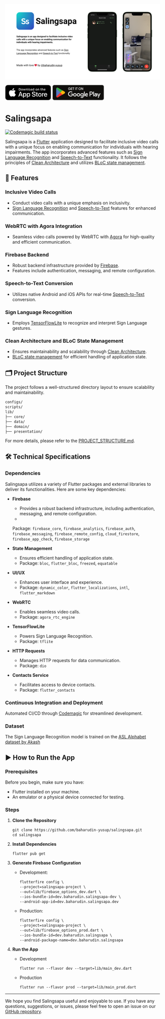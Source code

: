 ![App Banner](docs/images/app-banner.png)

<a href='https://apps.apple.com/app/salingsapa/id6447261524'><img alt='Get it on Google Play' src='docs/icons/app-store-badge.svg' style="width: auto; height: 50px;"/></a>
<a href='https://play.google.com/store/apps/details?id=dev.baharudin.salingsapa&pcampaignid=pcampaignidMKT-Other-global-all-co-prtnr-py-PartBadge-Mar2515-1'><img alt='Get it on Google Play' src='docs/icons/google-play-badge.svg' style="width: auto; height: 50px;"/></a>

# Salingsapa

[![Codemagic build status](https://api.codemagic.io/apps/642645586c092f62d7cd27b1/642c4ec2aac5ee7954a0bf2e/status_badge.svg)](https://codemagic.io/apps/642645586c092f62d7cd27b1/642c4ec2aac5ee7954a0bf2e/latest_build)

Salingsapa is a [Flutter](https://flutter.dev) application designed to facilitate inclusive video
calls with a unique focus
on enabling communication for individuals with hearing impairments. The app incorporates advanced
features such
as [Sign Language Recognition](https://en.wikipedia.org/wiki/Sign_language_recognition)
and [Speech-to-Text](https://aws.amazon.com/what-is/speech-to-text/) functionality. It follows the
principles
of [Clean Architecture](https://blog.cleancoder.com/uncle-bob/2012/08/13/the-clean-architecture.html)
and utilizes [BLoC state management](https://bloclibrary.dev/).

## 🚀 Features

### Inclusive Video Calls

- Conduct video calls with a unique emphasis on inclusivity.
- [Sign Language Recognition](https://en.wikipedia.org/wiki/Sign_language_recognition)
  and [Speech-to-Text](https://aws.amazon.com/what-is/speech-to-text/) features for enhanced
  communication.

### WebRTC with Agora Integration

- Seamless video calls powered by WebRTC with [Agora](https://www.agora.io/en/) for high-quality and
  efficient communication.

### Firebase Backend

- Robust backend infrastructure provided by [Firebase](https://firebase.google.com/).
- Features include authentication, messaging, and remote configuration.

### Speech-to-Text Conversion

- Utilizes native Android and iOS APIs for
  real-time [Speech-to-Text](https://aws.amazon.com/what-is/speech-to-text/) conversion.

### Sign Language Recognition

- Employs [TensorFlowLite](https://www.tensorflow.org/lite) to recognize and interpret Sign Language
  gestures.

### Clean Architecture and BLoC State Management

- Ensures maintainability and scalability
  through [Clean Architecture](https://blog.cleancoder.com/uncle-bob/2012/08/13/the-clean-architecture.html).
- [BLoC state management](https://bloclibrary.dev/) for efficient handling of application state.

## 🗂️ Project Structure

The project follows a well-structured directory layout to ensure scalability and maintainability.

```text
configs/
scripts/
lib/
├── core/
├── data/
├── domain/
├── presentation/
```

For more details, please refer to the [PROJECT_STRUCTURE.md](docs/PROJECT_STRUCTURE.md).

## 🛠️ Technical Specifications

### Dependencies

Salingsapa utilizes a variety of Flutter packages and external libraries to deliver its
functionalities. Here are some key dependencies:

- **Firebase**
    - Provides a robust backend infrastructure, including authentication, messaging, and remote
      configuration.
    -
  Package: `firebase_core`, `firebase_analytics`, `firebase_auth`, `firebase_messaging`, `firebase_remote_config`, `cloud_firestore`, `firebase_app_check`, `firebase_storage`

- **State Management**
    - Ensures efficient handling of application state.
    - Package: `bloc`, `flutter_bloc`, `freezed`, `equatable`

- **UI/UX**
    - Enhances user interface and experience.
    - Package: `dynamic_color`, `flutter_localizations`, `intl`, `flutter_markdown`

- **WebRTC**
    - Enables seamless video calls.
    - Package: `agora_rtc_engine`

- **TensorFlowLite**
    - Powers Sign Language Recognition.
    - Package: `tflite`

- **HTTP Requests**
    - Manages HTTP requests for data communication.
    - Package: `dio`

- **Contacts Service**
    - Facilitates access to device contacts.
    - Package: `flutter_contacts`

### Continuous Integration and Deployment

Automated CI/CD through [Codemagic](https://codemagic.io/) for
streamlined development.

### Dataset

The Sign Language Recognition model is trained on
the [ASL Alphabet dataset by Akash](https://www.kaggle.com/datasets/grassknoted/asl-alphabet/data)

## ▶️ How to Run the App

### Prerequisites

Before you begin, make sure you have:

- Flutter installed on your machine.
- An emulator or a physical device connected for testing.

### Steps

1. **Clone the Repository**
   ```shell
   git clone https://github.com/baharudin-yusup/salingsapa.git
   cd salingsapa
   ```

2. **Install Dependencies**
   ```shell
   flutter pub get
   ```

3. **Generate Firebase Configuration**
    - Development:
      ```shell
      flutterfire config \
      --project=salingsapa-project \
      --out=lib/firebase_options_dev.dart \
      --ios-bundle-id=dev.baharudin.salingsapa-dev \
      --android-app-id=dev.baharudin.salingsapa.dev
      ```
    - Production:
      ```shell
      flutterfire config \
      --project=salingsapa-project \
      --out=lib/firebase_options_prod.dart \
      --ios-bundle-id=dev.baharudin.salingsapa \
      --android-package-name=dev.baharudin.salingsapa
      ```

4. **Run the App**
    - Development
      ```shell
      flutter run --flavor dev --target=lib/main_dev.dart
      ```
    - Production
      ```shell
      flutter run --flavor prod --target=lib/main_prod.dart
      ```

---

We hope you find Salingsapa useful and enjoyable to use. If you have any questions, suggestions, or
issues, please feel free to open an issue on
our [GitHub repository](https://github.com/baharudin-yusup/salingsapa/issues).